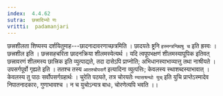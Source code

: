```yaml
---
index:  4.4.62
sutra:  छत्त्रादिभ्यो णः
vritti:  padamanjari
---
```


छत्त्रशीलता शिष्यस्य दर्शयितुमाह---छादनादावरणाच्छत्रमिति । छादयतेः ष्ट्रनि `हस्मन्त्रन्क्विषु च` इति ह्रस्वः । छत्त्रशील इति । छत्त्रसहचरिता छादनक्रिया शीलमस्येत्यर्थ । यदि त्वपूपभक्षणं शीलमस्यापूपिक इतिवत् छत्त्रावरणं शीलमस्य छात्त्रिक इति व्युत्पाद्यते, तदा दासेऽपि प्राप्नोति; अभिधानस्वाभाव्यात्तु तथा नाश्रीयते ।
उपसर्गपूर्वो गृह्यते इति । ततश्च तस्य `आतश्चोपसर्गे` इत्यादिना व्युत्पत्तिः; केवलस्य स्थाशब्दस्याभावात् । केवलस्य तु पाठः सर्वोपसर्गग्रहार्थः । चुरेति पठ्यते, तत्र चोरयतेः `ण्यासश्रन्थो युच्` इति युचि प्राप्तेऽस्मादेव निपातनादकारः, गुणाभावश्च । न च युचोऽन्यत्र बाधः, चोरणेत्यपि भवति ।।

